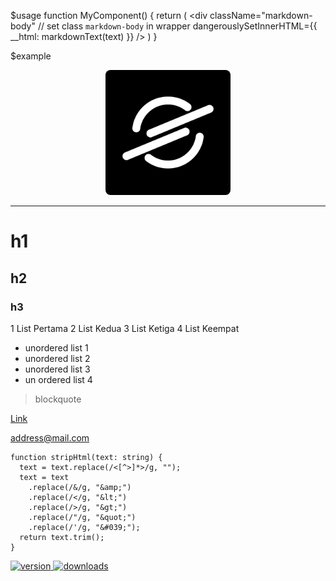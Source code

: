 $usage
function MyComponent() {
  return (
    <div
      className="markdown-body" // set class `markdown-body` in wrapper
      dangerouslySetInnerHTML={{ __html: markdownText(text) }}
    />
  )
}

$example
<div align="center">
  <a href="https://www.github.com/ilkhoeri/modules" target="_blank">
    <img src="https://raw.githubusercontent.com/ioeridev/.github/main/profile/ioeri-512x512.png" alt="ioeri" height="200" style="width: 200px;height: 200px;border-radius: 8px;overflow: hidden;" />
  </a>
</div>

___

# h1

## h2

### h3

1 List Pertama
2 List Kedua
3 List Ketiga
4 List Keempat

- unordered list 1
- unordered list 2
- unordered list 3
- un ordered list 4

> blockquote

[Link](https://...)

<address@mail.com>

```
function stripHtml(text: string) {
  text = text.replace(/<[^>]*>/g, "");
  text = text
    .replace(/&/g, "&amp;")
    .replace(/</g, "&lt;")
    .replace(/>/g, "&gt;")
    .replace(/"/g, "&quot;")
    .replace(/'/g, "&#039;");
  return text.trim();
}
```

<div align="left">
  <a href="https://www.npmjs.com/package/ioeri">
    <img src="https://badgen.net/npm/v/ioeri" alt="version" />
  </a>
  <a href="https://npmjs.org/package/ioeri">
    <img src="https://badgen.now.sh/npm/dm/ioeri" alt="downloads" />
  </a>
</div>
